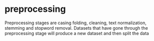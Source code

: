 # preprocessing
Preprocessing stages are casing folding, cleaning, text normalization, stemming and stopword removal. Datasets that have gone through the preprocessing stage will produce a new dataset and then split the data
